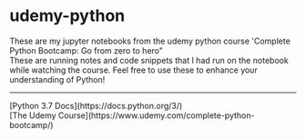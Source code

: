 # udemy-python
These are my jupyter notebooks from the udemy python course 'Complete Python Bootcamp: Go from zero to hero"<br>
These are running notes and code snippets that I had run on the notebook while watching the course. Feel free to use these to enhance your understanding of Python!<br>
<hr>
[Python 3.7 Docs](https://docs.python.org/3/)<br>
[The Udemy Course](https://www.udemy.com/complete-python-bootcamp/)
